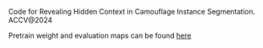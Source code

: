 Code for Revealing Hidden Context in Camouflage Instance Segmentation. ACCV@2024

Pretrain weight and evaluation maps can be found [here](https://drive.google.com/drive/folders/1ZyMbhlLDtyPY0vnBXGj2gqhCRFGGgOdM?usp=sharing)
